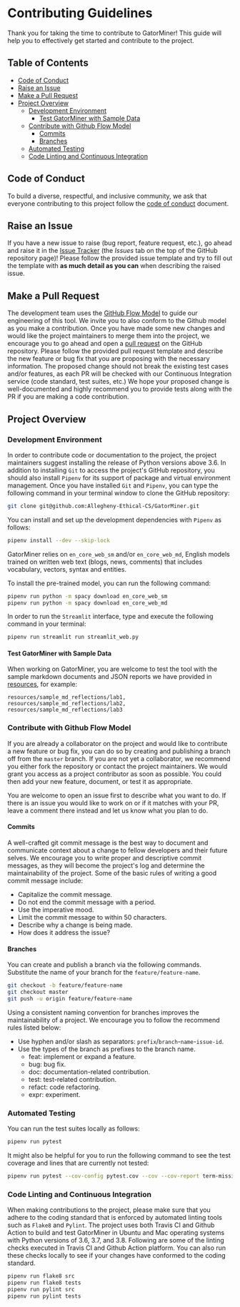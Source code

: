 # Contributing Guidelines

Thank you for taking the time to contribute to GatorMiner! This guide will help you
to effectively get started and contribute to the project.

## Table of Contents

- [Code of Conduct](#code-of-conduct)
- [Raise an Issue](#raise-an-issue)
- [Make a Pull Request](#make-a-pull-request)
- [Project Overview](#project-overview)
  - [Development Environment](#development-environment)
    - [Test GatorMiner with Sample Data](#test-gatorminer-with-sample-data) 
  - [Contribute with Github Flow Model](#contribute-with-github-flow-model)
    - [Commits](#commits)
    - [Branches](#branches)
  - [Automated Testing](#automated-testing)
  - [Code Linting and Continuous Integration](#code-linting-and-continuous-integration)

## Code of Conduct

To build a diverse, respectful, and inclusive community, we ask that everyone
contributing to this project follow the [code of conduct](https://github.com/Allegheny-Ethical-CS/GatorMiner/blob/master/CODE_OF_CONDUCT.md) document.

## Raise an Issue

If you have a new issue to raise (bug report, feature request, etc.), go ahead
and raise it in the [Issue Tracker](https://github.com/Allegheny-Ethical-CS/GatorMiner/issues)
(the *Issues* tab on the top of the GitHub repository page)! Please follow the
provided issue template and try to fill out the template with
**as much detail as you can** when describing the raised issue.

## Make a Pull Request

The development team uses the [GitHub Flow Model](https://guides.github.com/introduction/flow/)
to guide our engineering of this tool. We invite you to also conform to the
Github model as you make a contribution. Once you have made some new changes and
would like the project maintainers to merge them into the project, we encourage
you to go ahead and open a [pull request](https://github.com/Allegheny-Ethical-CS/GatorMiner/pulls)
on the GitHub repository. Please follow the provided pull request template and
describe the new feature or bug fix that you are proposing with the necessary
information. The proposed change should not break the existing test cases and/or
features, as each PR will be checked with our Continuous Integration service
(code standard, test suites, etc.) We hope your proposed change is well-documented
and highly recommend you to provide tests along with the PR if you are making a
code contribution.

## Project Overview

### Development Environment

In order to contribute code or documentation to the project, the project
maintainers suggest installing the release of Python versions above 3.6. In
addition to installing `Git` to access the project's GitHub repository, you
should also install `Pipenv` for its support of package and virtual environment
management. Once you have installed `Git` and `Pipenv`, you can type the
following command in your terminal window to clone the GitHub repository:

```sh
git clone git@github.com:Allegheny-Ethical-CS/GatorMiner.git
```

You can install and set up the development dependencies with `Pipenv` as follows:

```sh
pipenv install --dev --skip-lock
```

GatorMiner relies on `en_core_web_sm` and/or `en_core_web_md`, English models trained on
written web text (blogs, news, comments) that includes vocabulary, vectors,
syntax and entities.

To install the pre-trained model, you can run the following command:

```bash
pipenv run python -m spacy download en_core_web_sm
pipenv run python -m spacy download en_core_web_md
```

In order to run the `Streamlit` interface, type and execute the following command
in your terminal:

```bash
pipenv run streamlit run streamlit_web.py
```

#### Test GatorMiner with Sample Data

When working on GatorMiner, you are welcome to test the tool with the sample markdown
documents and JSON reports we have provided in [resources](resources), for example:

```shell
resources/sample_md_reflections/lab1, resources/sample_md_reflections/lab2, resources/sample_md_reflections/lab3
```

### Contribute with Github Flow Model

If you are already a collaborator on the project and would like to contribute a
new feature or bug fix, you can do so by creating and publishing a branch off
from the `master` branch. If you are not yet a collaborator, we recommend you
either fork the repository or contact the project maintainers. We would grant you
access as a project contributor as soon as possible. You could then add your
new feature, document, or test it as appropriate.

You are welcome to open an issue first to describe what you want to do. If there
is an issue you would like to work on or if it matches with your PR, leave a
comment there instead and let us know what you plan to do.

#### Commits

A well-crafted git commit message is the best way to document and communicate
context about a change to fellow developers and their future selves. We encourage
you to write proper and descriptive commit messages, as they will become the
project's log and determine the maintainability of the project. Some of the
basic rules of writing a good commit message include:

- Capitalize the commit message.
- Do not end the commit message with a period.
- Use the imperative mood.
- Limit the commit message to within 50 characters.
- Describe why a change is being made.
- How does it address the issue?

#### Branches

You can create and publish a branch via the following commands. Substitute the
name of your branch for the `feature/feature-name`.

```bash
git checkout -b feature/feature-name
git checkout master
git push -u origin feature/feature-name
```

Using a consistent naming convention for branches improves the maintainability
of a project. We encourage you to follow the recommend rules listed below:

- Use hyphen and/or slash as separators: `prefix`/`branch`-`name`-`issue-id`.
- Use the types of the branch as prefixes to the branch name.
  - feat: implement or expand a feature.
  - bug: bug fix.
  - doc: documentation-related contribution.
  - test: test-related contribution.
  - refact: code refactoring.
  - expr: experiment.

### Automated Testing

You can run the test suites locally as follows:

```sh
pipenv run pytest
```

It might also be helpful for you to run the following command to see the test
coverage and lines that are currently not tested:

```sh
pipenv run pytest --cov-config pytest.cov --cov --cov-report term-missing
```

### Code Linting and Continuous Integration

When making contributions to the project, please make sure that you adhere to the
coding standard that is enforced by automated linting tools such as
`Flake8` and `Pylint`. The project uses both Travis CI and Github Action to
build and test GatorMiner in Ubuntu and Mac operating systems with Python
versions of 3.6, 3.7, and 3.8. Following are some of the linting checks executed
in Travis CI and Github Action platform. You can also run these checks locally
to see if your changes have conformed to the coding standard.

```sh
pipenv run flake8 src
pipenv run flake8 tests
pipenv run pylint src
pipenv run pylint tests
```
